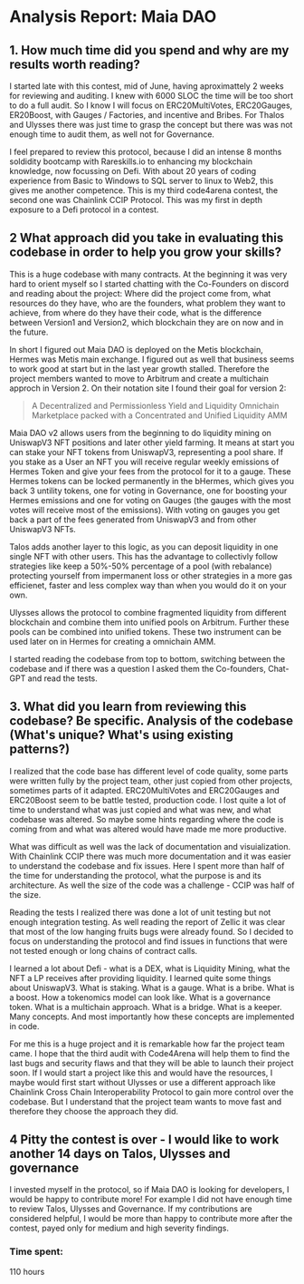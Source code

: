 # Analysis Report: Maia DAO

## 1. How much time did you spend and why are my results worth reading?

I started late with this contest, mid of June, having aproximattely 2 weeks for reviewing and auditing. I knew with 6000 SLOC the time will be too short to do a full audit. So I know I will focus on ERC20MultiVotes, ERC20Gauges, ER20Boost, with Gauges / Factories, and incentive and Bribes. For Thalos and Ulysses there was just time to grasp the concept but there was was not enough time to audit them, as well not for Governance. 

I feel prepared to review this protocol, because I did an intense 8 months soldidity bootcamp with Rareskills.io to enhancing my blockchain knowledge, now focussing on Defi. With about 20 years of coding experience from  Basic to Windows to SQL server to linux to Web2, this gives me another competence. This is my third code4arena contest, the second one was Chainlink CCIP Protocol. This was my first in depth exposure to a Defi protocol in a contest.

## 2 What approach did you take in evaluating this codebase in order to help you grow your skills?

This is a huge codebase with many contracts. At the beginning it was very hard to orient myself so I started chatting with the Co-Founders on discord and reading about the project: Where did the project come from, what resources do they have, who are the founders, what problem they want to achieve, from where do they have their code, what is the difference between Version1 and Version2, which blockchain they are on now and in the future.

In short I figured out Maia DAO is deployed on the Metis blockchain, Hermes was Metis main exchange. I figured out as well that business seems to work good at start but in the last year growth stalled. Therefore the project members wanted to move to Arbitrum and create a multichain approch in Version 2. On their notation site I found their goal for version 2:

> A Decentralized and Permissionless Yield and Liquidity Omnichain Marketplace packed with a Concentrated and Unified Liquidity AMM

Maia DAO v2 allows users from the beginning to do liquidity mining on UniswapV3 NFT positions and later other yield farming. It means at start you can stake your NFT tokens from UniswapV3, representing a pool share. If you stake as a User an NFT you will receive regular weekly emissions of Hermes Token and give your fees from the protocol for it to a gauge. These Hermes tokens can be locked permanently in the bHermes, which gives you back 3 untility tokens, one for voting in Governance, one for boosting your Hermes emissions and one for voting on Gauges (the gauges with the most votes will receive most of the emissions). With voting on gauges you get back a part of the fees generated from UniswapV3 and from other UniswapV3 NFTs.

Talos adds another layer to this logic, as you can deposit liquidity in one single NFT with other users. This has the advantage to collectivly follow strategies like keep a 50%-50% percentage of a pool (with rebalance) protecting yourself from impermanent loss or other strategies in a more gas efficienet, faster and less complex way than when you would do it on your own.

Ulysses allows the protocol to combine fragmented liquidity from different blockchain and combine them into unified pools on Arbitrum. Further these pools can be combined into unified tokens. These two instrument can be used later on in Hermes for creating a omnichain AMM.

I started reading the codebase from top to bottom, switching between the codebase and if there was a question I asked them the Co-founders, Chat-GPT and read the tests. 

## 3. What did you learn from reviewing this codebase? Be specific. Analysis of the codebase (What's unique? What's using existing patterns?)
I realized that the code base has different level of code quality, some parts were written fully by the project team, other just copied from other projects, sometimes parts of it adapted. ERC20MultiVotes and ERC20Gauges and ERC20Boost seem to be battle tested, production code. I lost quite a lot of time to understand what was just copied and what was new, and what codebase was altered. So maybe some hints regarding where the code is coming from and what was altered would have made me more productive. 

What was difficult as well was the lack of documentation and visuialization. With Chainlink CCIP there was much more documentation and it was easier to understand the codebase and fix issues. Here I spent more than half of the time for understanding the protocol, what the purpose is and its architecture. As well the size of the code was a challenge - CCIP was half of the size.

Reading the tests I realized there was done a lot of unit testing but not enough integration testing. As well reading the report of Zellic it was clear that most of the low hanging fruits bugs were already found. So I decided to focus on understanding the protocol and find issues in functions that were not tested enough or long chains of contract calls. 

I learned a lot about Defi - what is a DEX, what is Liquidity Mining, what the NFT a LP receives after providing liquidity. I learned quite some things about UniswapV3. What is staking. What is a gauge. What is a bribe. What is a boost. How a tokenomics model can look like. What is a governance token. What is a multichain approach. What is a bridge. What is a keeper. Many concepts. And most importantly how these concepts are implemented in code.

For me this is a huge project and it is remarkable how far the project team came. I hope that the third audit with Code4Arena will help them to find the last bugs and security flaws and that they will be able to launch their project soon. If I would start a project like this and would have the resources, I maybe would first start without Ulysses or use a different approach like Chainlink Cross Chain Interoperability Protocol to gain more control over the codebase. But I understand that the project team wants to move fast and therefore they choose the approach they did.


## 4 Pitty the contest is over - I would like to work another 14 days on Talos, Ulysses and governance
I invested myself in the protocol, so if Maia DAO is looking for developers, I would be happy to contribute more! For example I did not have enough time to review Talos, Ulysses and Governance. If my contributions are considered helpful, I would be more than happy to contribute more after the contest, payed only for medium and high severity findings.



### Time spent:
110 hours